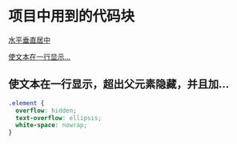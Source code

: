 # 项目中用到的代码块

[水平垂直居中](./center/README.md)

[使文本在一行显示...](#使文本在一行显示，超出父元素隐藏，并且加...)

## 使文本在一行显示，超出父元素隐藏，并且加...

```css
.element {
  overflow: hidden;
  text-overflow: ellipsis;
  white-space: nowrap;
}
```
